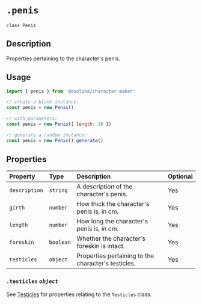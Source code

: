 # `.penis`

`class Penis`

## Description

Properties pertaining to the character's penis.

## Usage

```js
import { penis } from '@dsoloha/character-maker'

// create a blank instance:
const penis = new Penis()

// with parameters:
const penis = new Penis({ length: 10 })

// generate a random instance:
const penis = new Penis().generate()
```

## Properties

| Property      | Type      | Description                                         | Optional |
|:--------------|:----------|:----------------------------------------------------|:---------|
| `description` | `string`  | A description of the character's penis.             | Yes      |
| `girth`       | `number`  | How thick the character's penis is, in cm.          | Yes      |
| `length`      | `number`  | How long the character's penis is, in cm.           | Yes      |
| `foreskin`    | `boolean` | Whether the character's foreskin is intact.         | Yes      |
| `testicles`   | `object`  | Properties pertaining to the character's testicles. | Yes      |

### `.testicles` *`object`*

See [Testicles](./testicles) for properties relating to the `Testicles` class.
